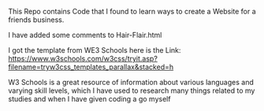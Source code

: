 This Repo contains Code that I found to learn ways to create a Website for a friends business.

I have added some comments to Hair-Flair.html

I got the template from WE3 Schools here is the Link: https://www.w3schools.com/w3css/tryit.asp?filename=tryw3css_templates_parallax&stacked=h

W3 Schools is a great resource of information about various languages and varying skill levels, which I have used to research many things related to my studies and when I have given coding a go myself


